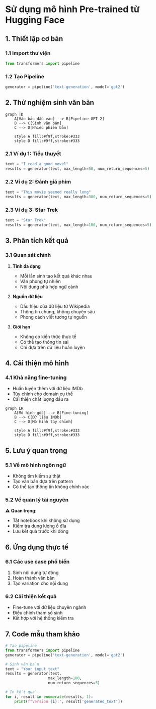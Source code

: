 # Sử dụng mô hình Pre-trained từ Hugging Face

## 1. Thiết lập cơ bản

### 1.1 Import thư viện
```python
from transformers import pipeline
```

### 1.2 Tạo Pipeline
```python
generator = pipeline('text-generation', model='gpt2')
```

## 2. Thử nghiệm sinh văn bản

```mermaid
graph TD
    A[Văn bản đầu vào] --> B[Pipeline GPT-2]
    B --> C[Sinh văn bản]
    C --> D[Nhiều phiên bản]
    
    style A fill:#f9f,stroke:#333
    style D fill:#9ff,stroke:#333
```

### 2.1 Ví dụ 1: Tiểu thuyết
```python
text = "I read a good novel"
results = generator(text, max_length=50, num_return_sequences=5)
```

### 2.2 Ví dụ 2: Đánh giá phim
```python
text = "This movie seemed really long"
results = generator(text, max_length=300, num_return_sequences=5)
```

### 2.3 Ví dụ 3: Star Trek
```python
text = "Star Trek"
results = generator(text, max_length=100, num_return_sequences=5)
```

## 3. Phân tích kết quả

### 3.1 Quan sát chính
1. **Tính đa dạng**
   - Mỗi lần sinh tạo kết quả khác nhau
   - Văn phong tự nhiên
   - Nội dung phù hợp ngữ cảnh

2. **Nguồn dữ liệu**
   - Dấu hiệu của dữ liệu từ Wikipedia
   - Thông tin chung, không chuyên sâu
   - Phong cách viết tương tự nguồn

3. **Giới hạn**
   - Không có kiến thức thực tế
   - Có thể tạo thông tin sai
   - Chỉ dựa trên dữ liệu huấn luyện

## 4. Cải thiện mô hình

### 4.1 Khả năng fine-tuning
- Huấn luyện thêm với dữ liệu IMDb
- Tùy chỉnh cho domain cụ thể
- Cải thiện chất lượng đầu ra

```mermaid
graph LR
    A[Mô hình gốc] --> B[Fine-tuning]
    B --> C[Dữ liệu IMDb]
    C --> D[Mô hình tùy chỉnh]
    
    style A fill:#f9f,stroke:#333
    style D fill:#9ff,stroke:#333
```

## 5. Lưu ý quan trọng

### 5.1 Về mô hình ngôn ngữ
- Không tìm kiếm sự thật
- Tạo văn bản dựa trên pattern
- Có thể tạo thông tin không chính xác

### 5.2 Về quản lý tài nguyên
⚠️ **Quan trọng**:
- Tắt notebook khi không sử dụng
- Kiểm tra dung lượng ổ đĩa
- Lưu kết quả trước khi đóng

## 6. Ứng dụng thực tế

### 6.1 Các use case phổ biến
1. Sinh nội dung tự động
2. Hoàn thành văn bản
3. Tạo variation cho nội dung

### 6.2 Cải thiện kết quả
- Fine-tune với dữ liệu chuyên ngành
- Điều chỉnh tham số sinh
- Kết hợp với hệ thống kiểm tra

## 7. Code mẫu tham khảo
```python
# Tạo pipeline
from transformers import pipeline
generator = pipeline('text-generation', model='gpt2')

# Sinh văn bản
text = "Your input text"
results = generator(text, 
                   max_length=100, 
                   num_return_sequences=5)

# In kết quả
for i, result in enumerate(results, 1):
    print(f"Version {i}:", result['generated_text'])
```